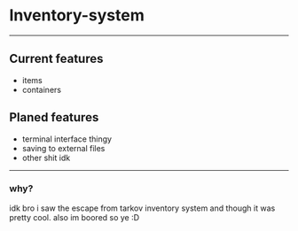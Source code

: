 # **Inventory-system**
---
## Current features
- items
- containers

## Planed features
- terminal interface thingy
- saving to external files
- other shit idk

---
### **why?**
idk bro i saw the escape from tarkov inventory system and though it was pretty cool.
also im boored so ye :D
